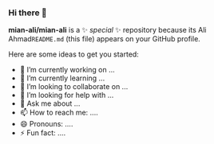 ### Hi there 👋


**mian-ali/mian-ali** is a ✨ _special_ ✨ repository because its Ali Ahmad`README.md` (this file) appears on your GitHub profile.

Here are some ideas to get you started:

- 🔭 I’m currently working on ...
- 🌱 I’m currently learning ...
- 👯 I’m looking to collaborate on ...
- 🤔 I’m looking for help with ...
- 💬 Ask me about ...
- 📫 How to reach me: ....
- 😄 Pronouns: ....
- ⚡ Fun fact: ....

